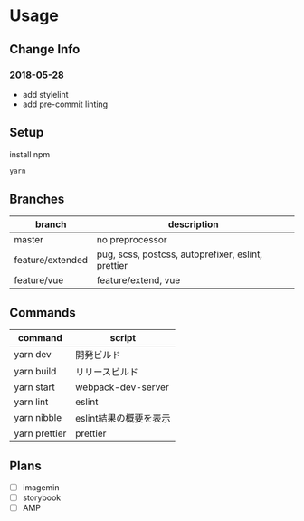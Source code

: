 # Usage

## Change Info

### 2018-05-28

- add stylelint
- add pre-commit linting

## Setup

install npm

```sh
yarn
```

## Branches

|      branch      |                    description                     |
| ---------------- | -------------------------------------------------- |
| master           | no preprocessor                                    |
| feature/extended | pug, scss, postcss, autoprefixer, eslint, prettier |
| feature/vue      | feature/extend, vue                                |

## Commands

|    command    |         script         |
| ------------- | ---------------------- |
| yarn dev      | 開発ビルド             |
| yarn build    | リリースビルド         |
| yarn start    | webpack-dev-server     |
| yarn lint     | eslint                 |
| yarn nibble   | eslint結果の概要を表示 |
| yarn prettier | prettier               |

## Plans

- [ ] imagemin
- [ ] storybook
- [ ] AMP
